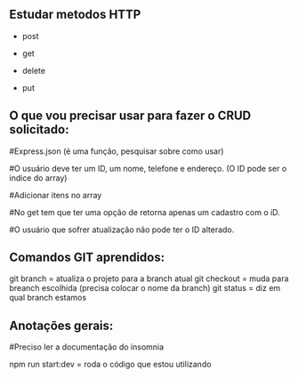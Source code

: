 ## Estudar metodos HTTP

- post

- get

- delete

- put

## O que vou precisar usar para fazer o CRUD solicitado:

#Express.json (é uma função, pesquisar sobre como usar)

#O usuário deve ter um ID, um nome, telefone e endereço. (O ID pode ser o indice do array)

#Adicionar itens no array

#No get tem que ter uma opção de retorna apenas um cadastro com o iD.

#O usuário que sofrer atualização não pode ter o ID alterado.

## Comandos GIT aprendidos:
git branch = atualiza o projeto para a branch atual
git checkout = muda para breanch escolhida (precisa colocar o nome da branch)
git status = diz em qual branch estamos



## Anotações gerais:

#Preciso ler a documentação do insomnia

npm run start:dev = roda o código que estou utilizando

